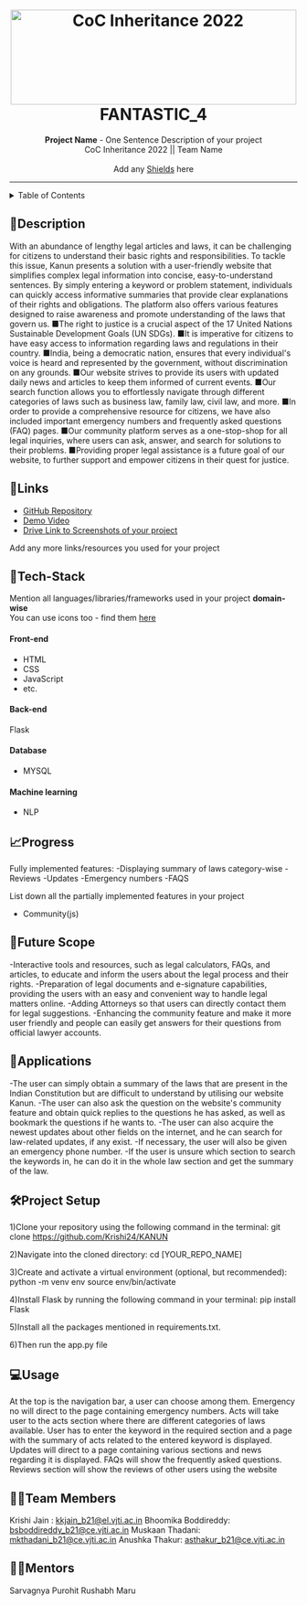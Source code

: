 
<h1 align="center">
  <a href="https://github.com/CommunityOfCoders/Inheritance-2022">
    <img src="https://res.cloudinary.com/dn6vz8exv/image/upload/v1665664791/inh_zzefoy.jpg" alt="CoC Inheritance 2022" width="500" height="166">
  </a>
  <br>
FANTASTIC_4</h1>

<div align="center">
   <strong>Project Name</strong> - One Sentence Description of your project<br>
  CoC Inheritance 2022 || Team Name <br> <br>
  Add any <a href="https://shields.io/">Shields</a> here
</div>
<hr>

<details>
<summary>Table of Contents</summary>

- [Description](#description)
- [Links](#links)
- [Tech Stack](#tech-stack)
- [Progress](#progress)
- [Future Scope](#future-scope)
- [Applications](#applications)
- [Project Setup](#project-setup)
- [Usage](#usage)
- [Team Members](#team-members)
- [Mentors](#mentors)
- [Screenshots](#screenshots)

</details>

## 📝Description

With an abundance of lengthy legal articles and laws, it can be challenging for citizens to understand their basic rights and responsibilities. To tackle this issue, Kanun presents a solution with a user-friendly website that simplifies complex legal information into concise, easy-to-understand sentences. By simply entering a keyword or problem statement, individuals can quickly access informative summaries that provide clear explanations of their rights and obligations. The platform also offers various features designed to raise awareness and promote understanding of the laws that govern us.
■The right to justice is a crucial aspect of the 17 United Nations Sustainable Development Goals (UN SDGs).
■It is imperative for citizens to have easy access to information regarding laws and regulations in their country.
■India, being a democratic nation, ensures that every individual's voice is heard and represented by the government, without discrimination on any grounds.
■Our website strives to provide its users with updated daily news and articles to keep them informed of current events.
■Our search function allows you to effortlessly navigate through different categories of laws such as business law, family law, civil law, and more.
■In order to provide a comprehensive resource for citizens, we have also included important emergency numbers and frequently asked questions (FAQ) pages.
■Our community platform serves as a one-stop-shop for all legal inquiries, where users can ask, answer, and search for solutions to their problems.
■Providing proper legal assistance is a future goal of our website, to further support and empower citizens in their quest for justice.



## 🔗Links

- [GitHub Repository](https://github.com/Krishi24/KANUN)
- [Demo Video](https://drive.google.com/drive/folders/1F0bhFZPJLe3__5bJpjtMjP75Jz_ndUjl?usp=sharing
)
- [Drive Link to Screenshots of your project](https://drive.google.com/drive/folders/1BhYOVhM5WTnrb7uVECNyJcU9iNqegD6Y?usp=sharing)


Add any more links/resources you used for your project

## 🤖Tech-Stack

Mention all languages/libraries/frameworks used in your project **domain-wise**   
You can use icons too - find them [here](https://github.com/get-icon/geticon) 

#### Front-end
- HTML
- CSS
- JavaScript
- etc.

#### Back-end
Flask


#### Database
- MYSQL
#### Machine learning
- NLP

## 📈Progress

Fully implemented features:
-Displaying summary of laws category-wise
-Reviews
-Updates
-Emergency numbers
-FAQS


List down all the partially implemented features in your project

- Community(js)

## 🔮Future Scope

-Interactive tools and resources, such as legal calculators, FAQs, and articles, to educate and inform the users about the legal process and their rights.
-Preparation of legal documents and e-signature capabilities, providing the users with an easy and convenient way to handle legal matters online.
-Adding Attorneys so that users can directly contact them for legal        suggestions.
-Enhancing the community feature and make it more  user friendly and people can easily get answers for their questions from official lawyer accounts.


## 💸Applications

-The user can simply obtain a summary of the laws that are present in the Indian Constitution but are difficult to understand by utilising our website Kanun.
-The user can also ask the question on the website's community feature and obtain quick replies to the questions he has asked, as well as bookmark the questions if he wants to.
-The user can also acquire the newest updates about other fields on the internet, and he can search for law-related updates, if any exist.
-If necessary, the user will also be given an emergency phone number.
-If the user is unsure which section to search the keywords in, he can do it in the whole law section and get the summary of the law.

## 🛠Project Setup

1)Clone your repository using the following command in the terminal:
git clone https://github.com/Krishi24/KANUN

2)Navigate into the cloned directory:
cd [YOUR_REPO_NAME]

3)Create and activate a virtual environment (optional, but recommended):
python -m venv env
source env/bin/activate

4)Install Flask by running the following command in your terminal:
pip install Flask

5)Install all the packages mentioned in requirements.txt. 

6)Then run the app.py file



## 💻Usage

At the top is the navigation bar, a user can choose among them. Emergency no will direct to the page containing emergency numbers. Acts will take user to the acts section where there are different categories of laws available. User has to enter the keyword in the required section and a page with the summary of acts related to the entered keyword is displayed. Updates will direct to a page containing various sections and news regarding it is displayed. FAQs will show the frequently asked questions. Reviews section will show the reviews of other users using the website

## 👨‍💻Team Members

Krishi Jain : kkjain_b21@el.vjti.ac.in
Bhoomika Boddireddy: bsboddireddy_b21@ce.vjti.ac.in
Muskaan Thadani: mkthadani_b21@ce.vjti.ac.in
Anushka Thakur: asthakur_b21@ce.vjti.ac.in

## 👨‍🏫Mentors

Sarvagnya Purohit
Rushabh Maru


